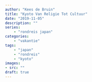 ```yaml
---
author: "Kees de Bruin"
title: "Kyoto Van Religie Tot Cultuur"
date: "2019-11-05"
description: ""
series:
    - "rondreis japan"
categories:
    - "vakantie"
tags:
    - "japan"
    - "rondreis"
    - "kyoto"
images:
- src: ""
draft: true
---
```

